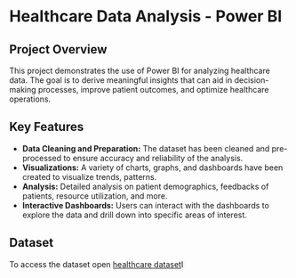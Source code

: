 # Healthcare Data Analysis - Power BI
## Project Overview
This project demonstrates the use of Power BI for analyzing healthcare data. The goal is to derive meaningful insights that can aid in decision-making processes, improve patient outcomes, and optimize healthcare operations.
## Key Features
- **Data Cleaning and Preparation:** The dataset has been cleaned and pre-processed to ensure accuracy and reliability of the analysis.
- **Visualizations:** A variety of charts, graphs, and dashboards have been created to visualize trends, patterns.
- **Analysis:** Detailed analysis on patient demographics, feedbacks of patients, resource utilization, and more.
- **Interactive Dashboards:** Users can interact with the dashboards to explore the data and drill down into specific areas of interest.
## Dataset
To access the dataset open [healthcare dataset]( https://github.com/Sakshi-Rani-21/Healthcare-Analysis-PowerBI-/blob/main/Papollo-Healtcare-Dataset.xlsx)I
